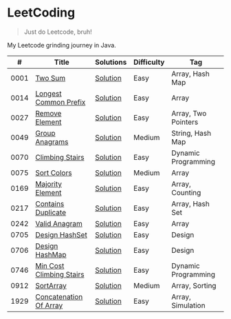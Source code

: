 # LeetCoding

> Just do Leetcode, bruh!

My Leetcode grinding journey in Java.

| #    | Title                                                                               | Solutions                                                                                       | Difficulty | Tag                 |
|------|-------------------------------------------------------------------------------------|-------------------------------------------------------------------------------------------------|------------|---------------------|
| 0001 | [Two Sum](https://leetcode.com/problems/two-sum/)                                   | [Solution](src/main/java/org/redquark/leetcoding/arrays/TwoSum.java)                            | Easy       | Array, Hash Map     |
| 0014 | [Longest Common Prefix](https://leetcode.com/problems/longest-common-prefix/)       | [Solution](src/main/java/org/redquark/leetcoding/arrays/LongestCommonPrefix.java)               | Easy       | Array               |
| 0027 | [Remove Element](https://leetcode.com/problems/remove-element/)                     | [Solution](src/main/java/org/redquark/leetcoding/arrays/RemoveElement.java)                     | Easy       | Array, Two Pointers |
| 0049 | [Group Anagrams](https://leetcode.com/problems/group-anagrams/)                     | [Solution](src/main/java/org/redquark/leetcoding/strings/GroupAnagrams.java)                    | Medium     | String, Hash Map    |
| 0070 | [Climbing Stairs](https://leetcode.com/problems/climbing-stairs/)                   | [Solution](src/main/java/org/redquark/leetcoding/dynamicprogramming/ClimbingStairs.java)        | Easy       | Dynamic Programming |
| 0075 | [Sort Colors](https://leetcode.com/problems/sort-colors/)                           | [Solution](src/main/java/org/redquark/leetcoding/arrays/SortColors.java)                        | Medium     | Array               |
| 0169 | [Majority Element](https://leetcode.com/problems/majority-element/)                 | [Solution](src/main/java/org/redquark/leetcoding/arrays/MajorityElement.java)                   | Easy       | Array, Counting     |
| 0217 | [Contains Duplicate](https://leetcode.com/problems/contains-duplicate/)             | [Solution](src/main/java/org/redquark/leetcoding/arrays/ContainsDuplicate.java)                 | Easy       | Array, Hash Set     |
| 0242 | [Valid Anagram](https://leetcode.com/problems/valid-anagram/)                       | [Solution](src/main/java/org/redquark/leetcoding/arrays/ValidAnagram.java)                      | Easy       | Array               |
| 0705 | [Design HashSet](https://leetcode.com/problems/design-hashset/)                     | [Solution](src/main/java/org/redquark/leetcoding/design/DesignHashSet.java)                     | Easy       | Design              |
| 0706 | [Design HashMap](https://leetcode.com/problems/design-hashmap/)                     | [Solution](src/main/java/org/redquark/leetcoding/design/DesignHashMap.java)                     | Easy       | Design              |
| 0746 | [Min Cost Climbing Stairs](https://leetcode.com/problems/min-cost-climbing-stairs/) | [Solution](src/main/java/org/redquark/leetcoding/dynamicprogramming/MinCostClimbingStairs.java) | Easy       | Dynamic Programming |
| 0912 | [SortArray](https://leetcode.com/problems/sort-array/)                              | [Solution](src/main/java/org/redquark/leetcoding/arrays/SortArray.java)                         | Medium     | Array, Sorting      |
| 1929 | [Concatenation Of Array](https://leetcode.com/problems/concatenation-of-array/)     | [Solution](src/main/java/org/redquark/leetcoding/arrays/ConcatenationOfArray.java)              | Easy       | Array, Simulation   |